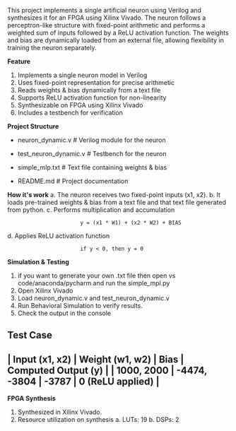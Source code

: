 This project implements a single artificial neuron using Verilog and synthesizes it for an FPGA using Xilinx Vivado. The neuron follows a perceptron-like structure with fixed-point arithmetic and performs a weighted sum of inputs followed by a ReLU activation function. The weights and bias are dynamically loaded from an external file, allowing flexibility in training the neuron separately. 

**Feature**
1. Implements a single neuron model in Verilog
2. Uses fixed-point representation for precise arithmetic
3. Reads weights & bias dynamically from a text file
4. Supports ReLU activation function for non-linearity
5. Synthesizable on FPGA using Xilinx Vivado
6. Includes a testbench for verification

**Project Structure**

- neuron_dynamic.v              # Verilog module for the neuron  

- test_neuron_dynamic.v      # Testbench for the neuron  

- simple_mlp.txt                   # Text file containing weights & bias  

- README.md                      # Project documentation  

**How it's work**
a. The neuron receives two fixed-point inputs (x1, x2).
b. It loads pre-trained weights & bias from a text file and that text file generated from python.
c. Performs multiplication and accumulation

                           y = (x1 * W1) + (x2 * W2) + BIAS

d. Applies ReLU activation function
                           
                           if y < 0, then y = 0

**Simulation & Testing**
1. if you want to generate your own .txt file then open vs code/anaconda/pycharm and run the simple_mpl.py 
2. Open Xilinx Vivado
3. Load neuron_dynamic.v and test_neuron_dynamic.v
4. Run Behavioral Simulation to verify results.
5. Check the output in the console

**Test Case**
-------------------------------------------------------------------------------------------------------------------------------------
|        Input (x1, x2)        |            Weight (w1, w2)            |            Bias         |          Computed Output (y)     |
|    1000, 2000                |          -4474, -3804                 |      -3787              |        0 (ReLU applied)          |
-------------------------------------------------------------------------------------------------------------------------------------

**FPGA Synthesis**
1. Synthesized in Xilinx Vivado.
2. Resource utilization on synthesis
                      a. LUTs: 19
                      b. DSPs: 2

